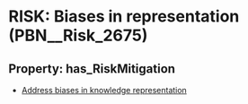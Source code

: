 # RISK: __Biases in representation__ (PBN__Risk_2675)

## Property: has_RiskMitigation

* [Address biases in knowledge representation](PBN__Mitigation_664)

